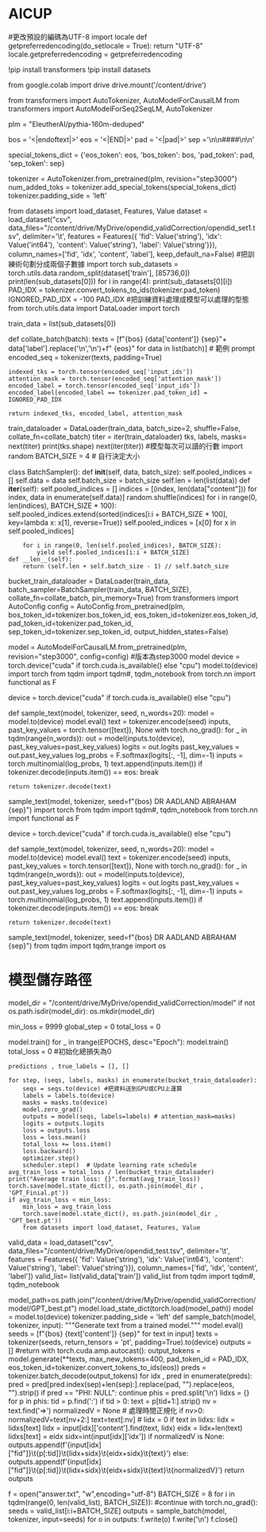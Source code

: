 

# AICUP

#更改預設的編碼為UTF-8
import locale
def getpreferredencoding(do_setlocale = True):
    return "UTF-8"
locale.getpreferredencoding = getpreferredencoding

!pip install transformers
!pip install datasets

from google.colab import drive
drive.mount('/content/drive')

from transformers import AutoTokenizer, AutoModelForCausalLM
from transformers import AutoModelForSeq2SeqLM, AutoTokenizer

plm = "EleutherAI/pythia-160m-deduped"

bos = '<|endoftext|>'
eos = '<|END|>'
pad = '<|pad|>'
sep ='\n\n####\n\n'

special_tokens_dict = {'eos_token': eos, 'bos_token': bos, 'pad_token': pad, 'sep_token': sep}

tokenizer = AutoTokenizer.from_pretrained(plm, revision="step3000")
num_added_toks = tokenizer.add_special_tokens(special_tokens_dict)
tokenizer.padding_side = 'left'

from datasets import load_dataset, Features, Value
dataset = load_dataset("csv", data_files="/content/drive/MyDrive/opendid_validCorrection/opendid_set1.tsv", delimiter='\t',
                       features = Features({
                              'fid': Value('string'), 'idx': Value('int64'),
                              'content': Value('string'), 'label': Value('string')}),
                       column_names=['fid', 'idx', 'content', 'label'], keep_default_na=False)
#把訓練術句劃分成兩個子數據
import torch
sub_datasets = torch.utils.data.random_split(dataset['train'], [85736,0])
print(len(sub_datasets[0]))
for i in range(4): print(sub_datasets[0][i])
PAD_IDX = tokenizer.convert_tokens_to_ids(tokenizer.pad_token)
IGNORED_PAD_IDX = -100
PAD_IDX
#把訓練資料處理成模型可以處理的型態
from torch.utils.data import DataLoader
import torch

train_data = list(sub_datasets[0])

def collate_batch(batch):
    texts = [f"{bos} {data['content']} {sep}"+ data['label'].replace('\\n','\n')+f" {eos}" for data in list(batch)] # 範例 prompt
    encoded_seq = tokenizer(texts, padding=True)

    indexed_tks = torch.tensor(encoded_seq['input_ids'])
    attention_mask = torch.tensor(encoded_seq['attention_mask'])
    encoded_label = torch.tensor(encoded_seq['input_ids'])
    encoded_label[encoded_label == tokenizer.pad_token_id] = IGNORED_PAD_IDX

    return indexed_tks, encoded_label, attention_mask

train_dataloader = DataLoader(train_data, batch_size=2, shuffle=False, collate_fn=collate_batch)
titer = iter(train_dataloader)
tks, labels, masks= next(titer)
print(tks.shape)
next(iter(titer))
#模型每次可以讀的行數
import random
BATCH_SIZE = 4 # 自行決定大小

class BatchSampler():
    def __init__(self, data, batch_size):
        self.pooled_indices = []
        self.data = data
        self.batch_size = batch_size
        self.len = len(list(data))
    def __iter__(self):
        self.pooled_indices = []
        indices = [(index, len(data["content"])) for index, data in enumerate(self.data)]
        random.shuffle(indices)
        for i in range(0, len(indices), BATCH_SIZE * 100):
            self.pooled_indices.extend(sorted(indices[i:i + BATCH_SIZE * 100], key=lambda x: x[1], reverse=True))
        self.pooled_indices = [x[0] for x in self.pooled_indices]

        for i in range(0, len(self.pooled_indices), BATCH_SIZE):
            yield self.pooled_indices[i:i + BATCH_SIZE]
    def __len__(self):
        return (self.len + self.batch_size - 1) // self.batch_size

bucket_train_dataloader = DataLoader(train_data, batch_sampler=BatchSampler(train_data, BATCH_SIZE),
                                     collate_fn=collate_batch, pin_memory=True)
from transformers import AutoConfig
config = AutoConfig.from_pretrained(plm,
                                    bos_token_id=tokenizer.bos_token_id,
                                    eos_token_id=tokenizer.eos_token_id,
                                    pad_token_id=tokenizer.pad_token_id,
                                    sep_token_id=tokenizer.sep_token_id,
                                    output_hidden_states=False)

model = AutoModelForCausalLM.from_pretrained(plm, revision="step3000", config=config) #版本為step3000
model
device = torch.device("cuda" if torch.cuda.is_available() else "cpu")
model.to(device)
import torch
from tqdm import tqdm#, tqdm_notebook
from torch.nn import functional as F

device = torch.device("cuda" if torch.cuda.is_available() else "cpu")

def sample_text(model, tokenizer, seed, n_words=20):
    model = model.to(device)
    model.eval()
    text = tokenizer.encode(seed)
    inputs, past_key_values = torch.tensor([text]), None
    with torch.no_grad():
        for _ in tqdm(range(n_words)):
            out = model(inputs.to(device), past_key_values=past_key_values)
            logits = out.logits
            past_key_values = out.past_key_values
            log_probs = F.softmax(logits[:, -1], dim=-1)
            inputs = torch.multinomial(log_probs, 1)
            text.append(inputs.item())
            if tokenizer.decode(inputs.item()) == eos:
                break


    return tokenizer.decode(text)

sample_text(model, tokenizer, seed=f"{bos} DR AADLAND ABRAHAM {sep}")
import torch
from tqdm import tqdm#, tqdm_notebook
from torch.nn import functional as F

device = torch.device("cuda" if torch.cuda.is_available() else "cpu")

def sample_text(model, tokenizer, seed, n_words=20):
    model = model.to(device)
    model.eval()
    text = tokenizer.encode(seed)
    inputs, past_key_values = torch.tensor([text]), None
    with torch.no_grad():
        for _ in tqdm(range(n_words)):
            out = model(inputs.to(device), past_key_values=past_key_values)
            logits = out.logits
            past_key_values = out.past_key_values
            log_probs = F.softmax(logits[:, -1], dim=-1)
            inputs = torch.multinomial(log_probs, 1)
            text.append(inputs.item())
            if tokenizer.decode(inputs.item()) == eos:
                break


    return tokenizer.decode(text)

sample_text(model, tokenizer, seed=f"{bos} DR AADLAND ABRAHAM {sep}")
from tqdm import tqdm,trange
import os
# 模型儲存路徑
model_dir = "/content/drive/MyDrive/opendid_validCorrection/model"
if not os.path.isdir(model_dir):
    os.mkdir(model_dir)

min_loss = 9999
global_step = 0
total_loss = 0

model.train()
for _ in trange(EPOCHS, desc="Epoch"):
    model.train()
    total_loss = 0 #初始化總損失為0

    predictions , true_labels = [], []

    for step, (seqs, labels, masks) in enumerate(bucket_train_dataloader):
        seqs = seqs.to(device) #把資料送到GPU或CPU上運算
        labels = labels.to(device)
        masks = masks.to(device)
        model.zero_grad()
        outputs = model(seqs, labels=labels) # attention_mask=masks)
        logits = outputs.logits
        loss = outputs.loss
        loss = loss.mean()
        total_loss += loss.item()
        loss.backward()
        optimizer.step()
        scheduler.step()  # Update learning rate schedule
    avg_train_loss = total_loss / len(bucket_train_dataloader)
    print("Average train loss: {}".format(avg_train_loss))
    torch.save(model.state_dict(), os.path.join(model_dir , 'GPT_Finial.pt'))
    if avg_train_loss < min_loss:
        min_loss = avg_train_loss
        torch.save(model.state_dict(), os.path.join(model_dir , 'GPT_best.pt'))
        from datasets import load_dataset, Features, Value
valid_data = load_dataset("csv", data_files="/content/drive/MyDrive/opendid_test.tsv", delimiter='\t',
                          features = Features({
                              'fid': Value('string'), 'idx': Value('int64'),
                              'content': Value('string'), 'label': Value('string')}),
                              column_names=['fid', 'idx', 'content', 'label'])
valid_list= list(valid_data['train'])
valid_list
from tqdm import tqdm#, tqdm_notebook

model_path=os.path.join("/content/drive/MyDrive/opendid_validCorrection/model/GPT_best.pt")
model.load_state_dict(torch.load(model_path))
model = model.to(device)
tokenizer.padding_side = 'left'
def sample_batch(model, tokenizer, input):
    """Generate text from a trained model."""
    model.eval()
    seeds = [f"{bos} {text['content']} {sep}" for text in input]
    texts = tokenizer(seeds, return_tensors = 'pt', padding=True).to(device)
    outputs = []
    #return
    with torch.cuda.amp.autocast():
        output_tokens = model.generate(**texts, max_new_tokens=400, pad_token_id = PAD_IDX,
                                        eos_token_id=tokenizer.convert_tokens_to_ids(eos))
        preds = tokenizer.batch_decode(output_tokens)
        for idx , pred in enumerate(preds):
            pred = pred[pred.index(sep)+len(sep):].replace(pad, "").replace(eos, "").strip()
            if pred == "PHI: NULL":
                continue
            phis = pred.split('\n')
            lidxs = {}
            for p in phis:
                tid = p.find(':')
                if tid > 0:
                    text = p[tid+1:].strip()
                    nv = text.find('=>')
                    normalizedV = None
                    # 處理時間正規化
                    if nv>0:
                     normalizedV=text[nv+2:]
                     text=text[:nv]
                    #
                    lidx = 0
                    if text in lidxs:
                        lidx = lidxs[text]
                    lidx = input[idx]['content'].find(text, lidx)
                    eidx = lidx+len(text)
                    lidxs[text] = eidx
                    sidx=int(input[idx]['idx'])
                    if normalizedV is None:
                        outputs.append(f'{input[idx]["fid"]}\t{p[:tid]}\t{lidx+sidx}\t{eidx+sidx}\t{text}')
                    else:
                        outputs.append(f'{input[idx]["fid"]}\t{p[:tid]}\t{lidx+sidx}\t{eidx+sidx}\t{text}\t{normalizedV}')
    return outputs

f = open("answer.txt", "w",encoding="utf-8")
BATCH_SIZE = 8
for i in tqdm(range(0, len(valid_list), BATCH_SIZE)):
    #continue
    with torch.no_grad():
        seeds = valid_list[i:i+BATCH_SIZE]
        outputs = sample_batch(model, tokenizer, input=seeds)
        for o in outputs:
            f.write(o)
            f.write('\n')
f.close()
